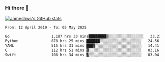 ### Hi there 👋

[![Jameshwc's GitHub stats](https://github-readme-stats.vercel.app/api?username=jameshwc)](https://github.com/anuraghazra/github-readme-stats)

<!--START_SECTION:waka-->

```txt
From: 12 April 2019 - To: 05 May 2025

Go                   1,187 hrs 33 mins████████▒░░░░░░░░░░░░░░░░   33.21 %
Python               878 hrs 25 mins ██████░░░░░░░░░░░░░░░░░░░   24.56 %
YAML                 515 hrs 31 mins ███▓░░░░░░░░░░░░░░░░░░░░░   14.41 %
C                    112 hrs 51 mins ▓░░░░░░░░░░░░░░░░░░░░░░░░   03.16 %
Swift                108 hrs 34 mins ▓░░░░░░░░░░░░░░░░░░░░░░░░   03.04 %
```

<!--END_SECTION:waka-->